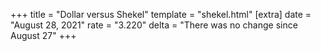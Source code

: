 +++
title = "Dollar versus Shekel"
template = "shekel.html"
[extra]
date = "August 28, 2021"
rate = "3.220"
delta = "There was no change since August 27"
+++
